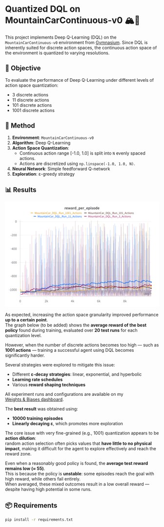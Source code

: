 # Quantized DQL on MountainCarContinuous-v0 🏔️🚗

This project implements Deep Q-Learning (DQL) on the `MountainCarContinuous-v0` environment from [Gymnasium](https://gymnasium.farama.org/). Since DQL is inherently suited for discrete action spaces, the continuous action space of the environment is quantized to varying resolutions.

## 📌 Objective

To evaluate the performance of Deep Q-Learning under different levels of action space quantization:
- 3 discrete actions
- 11 discrete actions
- 101 discrete actions
- 1001 discrete actions

## 🧠 Method

1. **Environment**: `MountainCarContinuous-v0`
2. **Algorithm**: Deep Q-Learning
3. **Action Space Quantization**:
   - Continuous action range [-1.0, 1.0] is split into `N` evenly spaced actions.
   - Actions are discretized using `np.linspace(-1.0, 1.0, N)`.
4. **Neural Network**: Simple feedforward Q-network
5. **Exploration**: ε-greedy strategy

## 📊 Results

![Average Reward Comparison](images/reward_per_episode.png)

As expected, increasing the action space granularity improved performance **up to a certain point**.  
The graph below (to be added) shows the **average reward of the best policy** found during training, evaluated over **20 test runs** for each quantization level.

However, when the number of discrete actions becomes too high — such as **1001 actions** — training a successful agent using DQL becomes significantly harder.

Several strategies were explored to mitigate this issue:
- Different **ε-decay strategies**: linear, exponential, and hyperbolic
- **Learning rate schedules**
- Various **reward shaping techniques**

All experiment runs and configurations are available on my  
[Weights & Biases dashboard](https://wandb.ai/matteo-piras-universit-di-firenze/MountainCar%20DQL/workspace?nw=nwusermatteopiras).

The **best result** was obtained using:
- **10000 training episodes**
- **Linearly decaying ε**, which promotes more exploration

The core issue with very fine-grained (e.g., 1001) quantization appears to be **action dilution**:  
random action selection often picks values that **have little to no physical impact**, making it difficult for the agent to explore effectively and reach the reward zone.

Even when a reasonably good policy is found, the **average test reward remains low (≈ 55)**.  
This is because the policy is **unstable**: some episodes reach the goal with high reward, while others fail entirely.  
When averaged, these mixed outcomes result in a low overall reward — despite having high potential in some runs.


## 📦 Requirements

```bash
pip install -r requirements.txt
